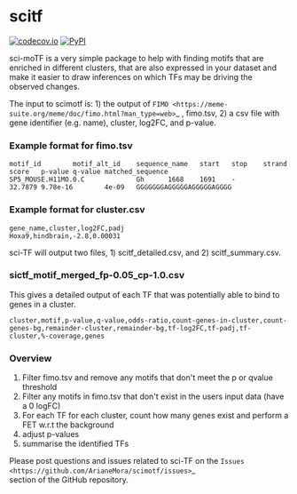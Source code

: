 # scitf
[![codecov.io](https://codecov.io/github/ArianeMora/scitf/coverage.svg?branch=master)](https://codecov.io/github/ArianeMora/scimo?branch=master)
[![PyPI](https://img.shields.io/pypi/v/scitf)](https://pypi.org/project/scitf/)


sci-moTF is a very simple package to help with finding motifs that are enriched in different clusters, that are also 
expressed in your dataset and make it easier to draw inferences on which TFs may be driving the observed changes.

The input to scimotf is: 1) the output of `FIMO <https://meme-suite.org/meme/doc/fimo.html?man_type=web>`_  , fimo.tsv, 2) a csv file with gene identifier (e.g. name), cluster, log2FC,
 and p-value.

### Example format for fimo.tsv
``` 
motif_id        motif_alt_id    sequence_name   start   stop    strand  score   p-value q-value matched_sequence
SP5_MOUSE.H11MO.0.C             Gh      1668    1691    -       32.7879 9.78e-16        4e-09   GGGGGGGAGGGGGAGGGGGAGGGG
```

### Example format for cluster.csv
``` 
gene_name,cluster,log2FC,padj
Hoxa9,hindbrain,-2.8,0.00031
```

sci-TF will output two files, 1) scitf_detailed.csv, and 2) scitf_summary.csv. 

### sictf_motif_merged_fp-0.05_cp-1.0.csv

This gives a detailed output of each TF that was potentially able to bind to genes in a cluster.
``` 
cluster,motif,p-value,q-value,odds-ratio,count-genes-in-cluster,count-genes-bg,remainder-cluster,remainder-bg,tf-log2FC,tf-padj,tf-cluster,%-coverage,genes
```

### Overview
1) Filter fimo.tsv and remove any motifs that don't meet the p or qvalue threshold
2) Filter any motifs in fimo.tsv that don't exist in the users input data (have a 0 logFC)
3) For each TF for each cluster, count how many genes exist and perform a FET w.r.t the background
4) adjust p-values
5) summarise the identified TFs

Please post questions and issues related to sci-TF on the `Issues <https://github.com/ArianeMora/scimotf/issues>`_  
section of the GitHub repository.

